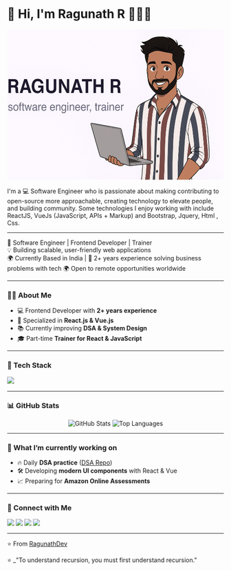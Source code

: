 
<h1 align="">👋 Hi, I'm Ragunath R  👨🏻‍💻</h1>


<!-- Banner Section -->
<p align="center">
  <img src="banner.png" alt="Ragunath R - Software Engineer" height="350px" width="100%"/>
</p>

I'm a 💻  Software Engineer  who is passionate about making contributing to open-source more approachable, creating technology to elevate people, and building community. Some technologies I enjoy working with include ReactJS, VueJs (JavaScript, APIs + Markup) and Bootstrap, Jquery, Html , Css.

  
 ----

<p align="">
  🚀 Software Engineer | Frontend Developer | Trainer <br/>
  💡 Building scalable, user-friendly web applications <br/>
  🌍 Currently Based in India | 🎯 2+ years experience solving business problems with tech  
  🌍 Open to remote opportunities worldwide
</p>

---

### 👨‍💻 About Me  
- 💻 Frontend Developer with **2+ years experience**  
- 🎯 Specialized in **React.js & Vue.js**  
- 📚 Currently improving **DSA & System Design**  
- 🎓 Part-time **Trainer for React & JavaScript**  

---

### 🚀 Tech Stack  

<p align="left"> 
  <img src="https://skillicons.dev/icons?i=html,css,js,react,vue,bootstrap,git,github" />
</p>

---

### 📊 GitHub Stats  

<p align="center">
  <img src="https://github-readme-stats.vercel.app/api?username=RagunathDev&show_icons=true&theme=radical" alt="GitHub Stats" height="180px"/>
  <img src="https://github-readme-stats.vercel.app/api/top-langs/?username=RagunathDev&layout=compact&theme=radical" alt="Top Languages" height="180px"/>
</p>

---

### 🌱 What I’m currently working on  
- 🔥 Daily **DSA practice** ([DSA Repo](https://github.com/RagunathDev/DSA))  
- 🛠️ Developing **modern UI components** with React & Vue  
- 📈 Preparing for **Amazon Online Assessments**  

---

### 🤝 Connect with Me  

<p align="left">
  <a href="mailto:workswithragunath@gmail.com"><img src="https://img.shields.io/badge/Gmail-D14836?style=for-the-badge&logo=gmail&logoColor=white" /></a>
  <a href="https://www.linkedin.com/in/dev-ragunath-r/"><img src="https://img.shields.io/badge/LinkedIn-0077B5?style=for-the-badge&logo=linkedin&logoColor=white" /></a>
  <a href="https://github.com/RagunathDev"><img src="https://img.shields.io/badge/GitHub-000000?style=for-the-badge&logo=github&logoColor=white" /></a>
  <a href="https://youtube.com/@Ragunath065"><img src="https://img.shields.io/badge/YouTube-FF0000?style=for-the-badge&logo=youtube&logoColor=white" /></a>
</p>

---

⭐️ From [RagunathDev](https://github.com/RagunathDev)

⭐️ _"To understand recursion, you must first understand recursion."




